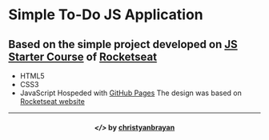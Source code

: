 # Simple To-Do JS Application
## Based on the simple project developed on [JS Starter Course](https://app.rocketseat.com.br/node/curso-java-script) of [Rocketseat](https://rocketseat.com.br/)
- HTML5
- CSS3
- JavaScript
Hospeded with [GitHub Pages](https://pages.github.com/)
The design was based on [Rocketseat website](https://app.rocketseat.com.br)
---
<h4 align="center"> <em>&lt;/&gt;</em> by <a href="https://github.com/christyanbrayan" target="_blank">christyanbrayan</a> </h4>